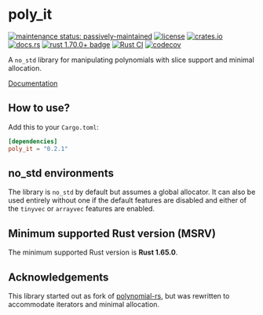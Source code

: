 # poly_it

[![maintenance status: passively-maintained](https://img.shields.io/badge/maintenance-passively--maintained-yellowgreen.svg)](https://doc.rust-lang.org/cargo/reference/manifest.html#the-badges-section)
[![license](https://img.shields.io/crates/l/poly_it.svg)](LICENSE)
[![crates.io](https://img.shields.io/crates/v/poly_it.svg)](https://crates.io/crates/poly_it)
[![docs.rs](https://img.shields.io/docsrs/poly_it/latest)](https://docs.rs/poly_it/latest/)
[![rust 1.70.0+ badge](https://img.shields.io/badge/rust-1.70.0+-93450a.svg)](https://doc.rust-lang.org/cargo/reference/manifest.html#the-rust-version-field)
[![Rust CI](https://github.com/SkyeC0re/polyit-rs/actions/workflows/rust-ci.yml/badge.svg)](https://github.com/SkyeC0re/polyit-rs/actions/workflows/rust-ci.yml)
[![codecov](https://codecov.io/gh/SkyeC0re/polyit-rs/branch/master/graph/badge.svg?token=UIj6XoEUBm)](https://codecov.io/gh/SkyeC0re/polyit-rs)

A `no_std` library for manipulating polynomials with slice support and minimal allocation.

[Documentation](https://docs.rs/poly_it/latest/)

## How to use?

Add this to your `Cargo.toml`:

```toml
[dependencies]
poly_it = "0.2.1"
```

## no_std environments

The library is `no_std` by default but assumes a global allocator. It can also be used entirely without one if the default features
are disabled and either of the `tinyvec` or `arrayvec` features are enabled.

## Minimum supported Rust version (MSRV)

The minimum supported Rust version is **Rust 1.65.0**.

## Acknowledgements

This library started out as fork of [polynomial-rs](https://github.com/gifnksm/polynomial-rs),
but was rewritten to accommodate iterators and minimal allocation.